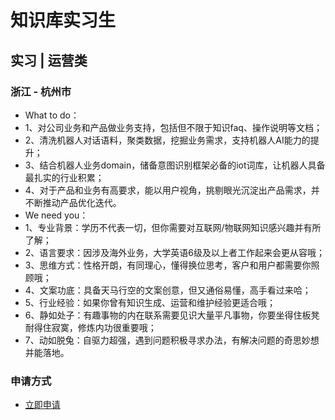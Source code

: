 
# 知识库实习生
## 实习  |  运营类
### 浙江 - 杭州市

- What&nbsp;to&nbsp;do：
- 1、对公司业务和产品做业务支持，包括但不限于知识faq、操作说明等文档；
- 2、清洗机器人对话语料，聚类数据，挖掘业务需求，支持机器人AI能力的提升；
- 3、结合机器人业务domain，储备意图识别框架必备的iot词库，让机器人具备最扎实的行业积累；
- 4、对于产品和业务有高要求，能以用户视角，挑剔眼光沉淀出产品需求，并不断推动产品优化迭代。
- We&nbsp;need&nbsp;you：
- 1、专业背景：学历不代表一切，但你需要对互联网/物联网知识感兴趣并有所了解；
- 2、语言要求：因涉及海外业务，大学英语6级及以上者工作起来会更从容哦；
- 3、思维方式：性格开朗，有同理心，懂得换位思考，客户和用户都需要你照顾哦；
- 4、文案功底：具备天马行空的文案创意，但又通俗易懂，高手看过来哈；
- 5、行业经验：如果你曾有知识生成、运营和维护经验更适合哦；
- 6、静如处子：有趣事物的内在联系需要见识大量平凡事物，你要坐得住板凳耐得住寂寞，修炼内功很重要哦；
- 7、动如脱兔：自驱力超强，遇到问题积极寻求办法，有解决问题的奇思妙想并能落地。
### 申请方式
- <a href="mailto:hr@tuya.com" title=yourName-知识库实习生>立即申请</a>
